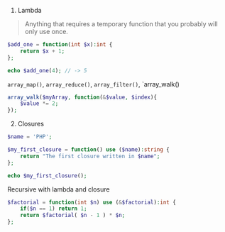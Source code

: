 1. Lambda

> Anything that requires a temporary function that you probably will only use once.

```php
$add_one = function(int $x):int {
    return $x + 1;
};

echo $add_one(4); // -> 5
```

`array_map()`, `array_reduce()`, `array_filter()`, `array_walk()

```php
array_walk($myArray, function(&$value, $index){
    $value *= 2;
});
```

2. Closures

```php
$name = 'PHP';

$my_first_closure = function() use ($name):string {
    return "The first closure written in $name";
};

echo $my_first_closure();
```

Recursive with lambda and closure

```php
$factorial = function(int $n) use (&$factorial):int {
    if($n == 1) return 1;
    return $factorial( $n - 1 ) * $n;
};
```